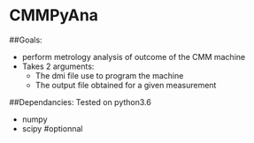 # CMMPyAna

##Goals:
  - perform metrology analysis of outcome of the CMM machine
  - Takes 2 arguments:
     - The dmi file use to program the machine
     - The output file obtained for a given measurement

##Dependancies:
  Tested on python3.6
  - numpy
  - scipy #optionnal

